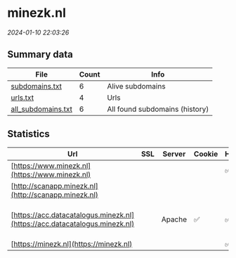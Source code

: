 # minezk.nl
*2024-01-10 22:03:26*
## Summary data


| File       | Count | Info |
|------------|-------|------|
|[subdomains.txt](/data/minezk.nl/subdomains.txt)|6|Alive subdomains|
|[urls.txt](/data/minezk.nl/urls.txt)|4|Urls|
|[all_subdomains.txt](/data/minezk.nl/all_subdomains.txt)|6|All found subdomains (history)|


## Statistics


| Url | SSL | Server | Cookie | HSTS | CSP | XFO | XXP | RP | Tech |Title |
|------------|-------|------|------|------|------|------|------|------|------|------|
|[https://www.minezk.nl](https://www.minezk.nl)| || |:white_check_mark: |:warning: | :white_check_mark: | :white_check_mark: | :white_check_mark: |||
|[http://scanapp.minezk.nl](http://scanapp.minezk.nl)| || | | | | | :white_check_mark: |||
|[https://acc.datacatalogus.minezk.nl](https://acc.datacatalogus.minezk.nl)| |Apache|:white_check_mark: |:white_check_mark: | :white_check_mark:| :white_check_mark: | | :white_check_mark: |Apache HTTP Server HSTS|302 Found|
|[https://minezk.nl](https://minezk.nl)| || |:white_check_mark: |:warning: | :white_check_mark: | :white_check_mark: | :white_check_mark: |||